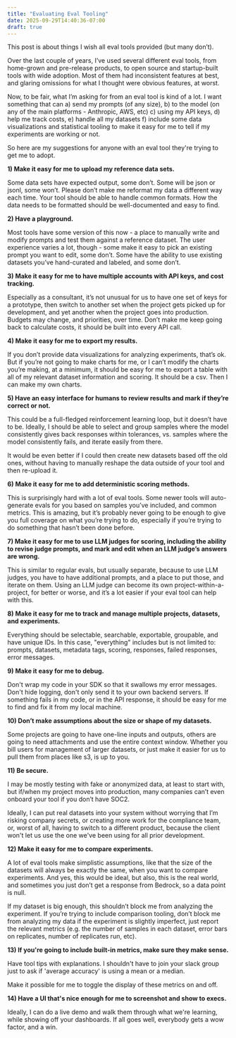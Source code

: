```yaml
---
title: "Evaluating Eval Tooling"
date: 2025-09-29T14:40:36-07:00
draft: true
---
```

This post is about things I wish all eval tools provided (but many don’t). 

Over the last couple of years, I’ve used several different eval tools, from home-grown and pre-release products, 
to open source and startup-built tools with wide adoption. Most of them had inconsistent features at best, and 
glaring omissions for what I thought were obvious features, at worst. 

Now, to be fair, what I’m asking for from an eval tool is kind of a lot. 
I want something that can 
a) send my prompts (of any size), 
b) to the model (on any of the main platforms - Anthropic, AWS, etc) 
c) using my API keys, 
d) help me track costs, 
e) handle all my datasets
f) include some data visualizations and statistical tooling to make it easy for me to tell if my experiments are working or not. 

So here are my suggestions for anyone with an eval tool they're trying to get me to adopt. 

**1) Make it easy for me to upload my reference data sets.** 

Some data sets have expected output, some don’t. 
Some will be json or jsonl, some won’t. 
Please don’t make me reformat my data a different way each time. Your tool should be able to handle common formats. 
How the data needs to be formatted should be well-documented and easy to find. 

**2) Have a playground.** 

Most tools have some version of this now - a place to manually write and modify prompts and test them against a reference dataset. 
The user experience varies a lot, though - some make it easy to pick an existing prompt you want to edit, some don’t. 
Some have the ability to use existing datasets you’ve hand-curated and labeled, and some don’t. 

**3) Make it easy for me to have multiple accounts with API keys, and cost tracking.** 

Especially as a consultant, it’s not unusual for us to have one set of keys for a prototype, 
then switch to another set when the project gets picked up for development, 
and yet another when the project goes into production. 
Budgets may change, and priorities, over time. Don’t make me keep going back to calculate costs, it should be built into every API call. 

**4) Make it easy for me to export my results.** 

If you don’t provide data visualizations for analyzing experiments, that’s ok. 
But if you’re not going to make charts for me, or I can’t modify the charts you’re making, at a minimum, 
it should be easy for me to export a table with all of my relevant dataset information and scoring. It should be a csv. Then I can make my own charts. 

**5) Have an easy interface for humans to review results and mark if they’re correct or not.** 

This could be a full-fledged reinforcement learning loop, but it doesn’t have to be. 
Ideally, I should be able to select and group samples where the model consistently gives back responses within tolerances, 
vs. samples where the model consistently fails, and iterate easily from there. 

It would be even better if I could then create new datasets based off the old ones, 
without having to manually reshape the data outside of your tool and then re-upload it. 

**6) Make it easy for me to add deterministic scoring methods.** 

This is surprisingly hard with a lot of eval tools. Some newer tools will auto-generate evals for you based on samples you’ve included, 
and common metrics. This is amazing, but it’s probably never going to be enough to give you full coverage on what you’re trying to do, 
especially if you’re trying to do something that hasn’t been done before. 

**7) Make it easy for me to use LLM judges for scoring, including the ability to revise judge prompts, 
and mark and edit when an LLM judge’s answers are wrong.** 

This is similar to regular evals, but usually separate, because to use LLM judges, you have to have additional prompts, 
and a place to put those, and iterate on them. Using an LLM judge can become its own project-within-a-project, for better or worse, 
and it’s a lot easier if your eval tool can help with this. 

**8) Make it easy for me to track and manage multiple projects, datasets, and experiments.** 

Everything should be selectable, searchable, exportable, groupable, and have unique IDs. In this case, "everything" includes but is not 
limited to: prompts, datasets, metadata tags, scoring, responses, failed responses, error messages. 

**9) Make it easy for me to debug.** 

Don't wrap my code in your SDK so that it swallows my error messages. Don't hide logging, don't only send it to your own backend servers. 
If something fails in my code, or in the API response, it should be easy for me to find and fix it from my local machine. 

**10) Don’t make assumptions about the size or shape of my datasets.** 

Some projects are going to have one-line inputs and outputs, others are going to need attachments and use the entire context window. 
Whether you bill users for management of larger datasets, or just make it easier for us to pull them from places like s3, is up to you. 

**11) Be secure.** 

I may be mostly testing with fake or anonymized data, at least to start with, but if/when my project moves into production, 
many companies can’t even onboard your tool if you don’t have SOC2. 

Ideally, I can put real datasets into your system without worrying that I’m risking company secrets, or creating more work for the compliance team, 
or, worst of all, having to switch to a different product, because the client won't let us use the one we've been using for all prior development. 

**12) Make it easy for me to compare experiments.** 

A lot of eval tools make simplistic assumptions, like that the size of the datasets will always be exactly the same, 
when you want to compare experiments. And yes, this would be ideal, but also, this is the real world, and 
sometimes you just don’t get a response from Bedrock, so a data point is null. 

If my dataset is big enough, this shouldn’t block me from analyzing the experiment. If you’re trying to include comparison tooling, 
don’t block me from analyzing my data if the experiment is slightly imperfect, 
just report the relevant metrics (e.g. the number of samples in each dataset, error bars on replicates, number of replicates run, etc). 

**13) If you're going to include built-in metrics, make sure they make sense.** 

Have tool tips with explanations. I shouldn't have to join your slack group just to ask if 'average accuracy' is using a mean or a median. 

Make it possible for me to toggle the display of these metrics on and off. 

**14) Have a UI that's nice enough for me to screenshot and show to execs.** 

Ideally, I can do a live demo and walk them through what we're learning, while showing off your dashboards. 
If all goes well, everybody gets a wow factor, and a win. 




